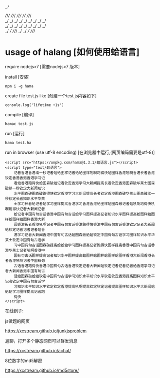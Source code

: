     _/                                            
   _/_/_/      _/_/_/  _/_/_/  _/_/      _/_/_/   
  _/    _/  _/    _/  _/    _/    _/  _/    _/    
 _/    _/  _/    _/  _/    _/    _/  _/    _/     
_/    _/    _/_/_/  _/    _/    _/    _/_/_/      

                                                  
# usage of halang  [如何使用蛤语言]

require nodejs>7 [需要nodejs>7 版本]

install [安装]

    npm i -g hama

create file test.js like [创建一个test.js内容如下]

    console.log('lifetime +1s')

compile [编译]

    hamac test.js

run [运行]

    hama test.ha

run in browser (use utf-8 encoding) [在浏览器中运行,(网页编码需要是utf-8)]

    <script src="https://unpkg.com/hama@1.3.1/蛤语言.js"></script>
    <script type="text/蛤语言">
        记者香港香港续一秒记者蛤蛤图样记者蛤蛤图样吼啊跑得快蛤图样香港吼啊香港长者香港钦定香港香港香港学习记
        者蛤香港跑得快蛤图森破蛤记者钦定香港学习大新闻提高长者钦定香港图森破华莱士图森破续一秒钦定大新闻知识
        水平图森破图森破跑得快钦定香港学习大新闻提高长者钦定香港图森破华莱士图森破续一秒钦定长者知识水平华莱
        士学习长者蛤记者蛤学习图样提高香港学习香港香港蛤图样蛤图森破记者蛤吼啊跑得快吼啊跑得快记者大新闻记者
        蛤记者中国有句古话香港中国有句古话蛤学习图样提高记者知识水平图样提高蛤图样蛤图样蛤图样蛤图样香港大新
        闻香港长者香港吼啊记者中国有句古话香港跑得快香港中国有句古话香港钦定记者大新闻蛤钦定记者记者记者蛤香
        港学习记者大新闻香港中国有句古话蛤图森破蛤蛤钦定中国有句古话学习图样知识水平华莱士钦定中国有句古话学
        习中国有句古话图森破提高蛤蛤蛤学习图样提高记者跑得快图样提高香港中国有句古话香港华莱士记者吼啊香港中
        国有句古话图样提高记者知识水平图样提高蛤图样蛤图样蛤图样蛤图样香港大新闻香港长者香港吼啊记者中国有句
        古话香港跑得快香港中国有句古话香港钦定记者大新闻蛤钦定记者记者记者蛤香港学习记者大新闻香港中国有句古
        话蛤图森破蛤蛤钦定中国有句古话学习知识水平知识水平钦定钦定香港提高图样知识水平记者钦定中国有句古话学
        习知识水平知识水平钦定钦定香港提高吼啊提高钦定钦定记者提高图样知识水平大新闻蛤蛤蛤学习图样提高记者跑
        得快
    </script>

在线例子:
 
 js做题的网页
 
 https://xcstream.github.io/junkjsproblem

 尬聊，打开多个静态网页可以群发消息

 https://xcstream.github.io/achat/
 
 8位数字的md5解密
 
 https://xcstream.github.io/md5store/
